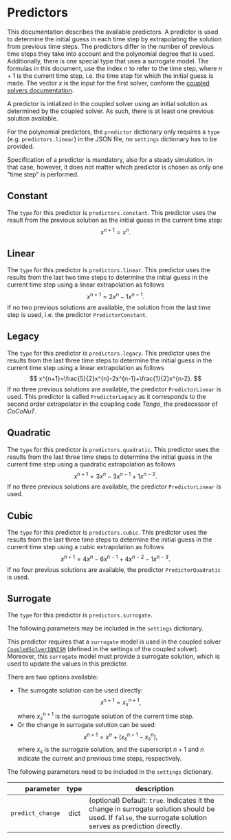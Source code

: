 # Predictors

This documentation describes the available predictors.
A predictor is used to determine the initial guess in each time step by extrapolating the solution from previous time steps.
The predictors differ in the number of previous time steps they take into account and the polynomial degree that is used.
Additionally, there is one special type that uses a surrogate model.
The formulas in this document, use the index $n$ to refer to the time step, where $n+1$ is the current time step, i.e. the time step for which the initial guess is made.
The vector $x$ is the input for the first solver, conform the [coupled solvers documentation](../coupled_solvers/coupled_solvers.md).

A predictor is intialized in the coupled solver using an initial solution as determined by the coupled solver.
As such, there is at least one previous solution available.

For the polynomial predictors, the `predictor` dictionary only requires a `type` (e.g. `predictors.linear`) in the JSON file, no `settings` dictionary has to be provided.

Specification of a predictor is mandatory, also for a steady simulation. In that case, however, it does not matter which
predictor is chosen as only one "time step" is performed.

## Constant
The `type` for this predictor is `predictors.constant`.
This predictor uses the result from the previous solution as the initial guess in the current time step:
$$
x^{n+1}=x^{n}.
$$

## Linear
The `type` for this predictor is `predictors.linear`.
This predictor uses the results from the last two time steps to determine the initial guess in the current time step 
using a linear extrapolation as follows
$$
x^{n+1}=2x^{n}-1x^{n-1}.
$$
If no two previous solutions are available, the solution from the last time step is used, i.e. the predictor `PredictorConstant`.

## Legacy
The `type` for this predictor is `predictors.legacy`.
This predictor uses the results from the last three time steps to determine the initial guess in the current time step
using a linear extrapolation as follows
$$
x^{n+1}=\frac{5}{2}x^{n}-2x^{n-1}+\frac{1}{2}x^{n-2}.
$$
If no three previous solutions are available, the predictor `PredictorLinear` is used.
This predictor is called `PredictorLegacy` as it corresponds to the second order extrapolator in the coupling code _Tango_, the predecessor of _CoCoNuT_.

## Quadratic
The `type` for this predictor is `predictors.quadratic`.
This predictor uses the results from the last three time steps to determine the initial guess in the current time step
using a quadratic extrapolation as follows
$$
x^{n+1}=3x^{n}-3x^{n-1}+1x^{n-2}.
$$
If no three previous solutions are available, the predictor `PredictorLinear` is used.

## Cubic
The `type` for this predictor is `predictors.cubic`.
This predictor uses the results from the last three time steps to determine the initial guess in the current time step
using a cubic extrapolation as follows
$$
x^{n+1}=4x^{n}-6x^{n-1}+4x^{n-2}-1x^{n-3}.
$$
If no four previous solutions are available, the predictor `PredictorQuadratic` is used.

## Surrogate
The `type` for this predictor is `predictors.surrogate`.

The following parameters may be included in the `settings` dictionary.

This predictor requires that a `surrogate` model is used in the coupled solver [`CoupledSolverIQNISM`](../coupled_solvers.md#iqnism) (defined in the settings of the coupled solver).
Moreover, this `surrogate` model must provide a surrogate solution, which is used to update the values in this predictor.

There are two options available:

- The surrogate solution can be used directly: $$ x^{n+1}=x_s^{n+1}, $$ where $x_s^{n+1}$ is the surrogate solution of the current time step.
- Or the change in surrogate solution can be used: $$ x^{n+1}=x^{n} + (x_s^{n+1} - x_s^{n}), $$ where $x_s$ is the surrogate solution, and the superscript $n+1$ and $n$ indicate the current and previous time steps, respectively.

The following parameters need to be included in the `settings` dictionary.

parameter|type|description
---:|:---:|---
<nobr>`predict_change`</nobr>|dict|(optional) Default: `true`. Indicates it the change in surrogate solution should be used. If `false`, the surrogate solution serves as prediction directly.